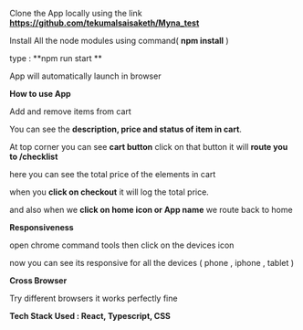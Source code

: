 Clone the App locally using the link **https://github.com/tekumalsaisaketh/Myna_test**

Install All the node modules using command( **npm install** )

type : **npm run start **

App will automatically launch in browser

**How to use App**

Add and remove items from cart 

You can see the **description, price and status of item in cart**.

At top corner you can see **cart button**
click on that button it will **route you to /checklist**

here you can see the total price of the elements in cart

when you **click on checkout** it will log the total price.

and also when we **click on home icon or App name** we route back to home

 **Responsiveness**
 
 open chrome command tools then click on the devices icon 
 
 now you can see its responsive for all the devices ( phone , iphone , tablet )
 
**Cross Browser**

Try different browsers it works perfectly fine

**Tech Stack Used : React, Typescript, CSS**
